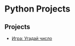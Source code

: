 # Python Projects

## Projects

* [Игра: Угадай число](https://github.com/vanpakpro/Python_Tasks/tree/main/guess_a_number)
